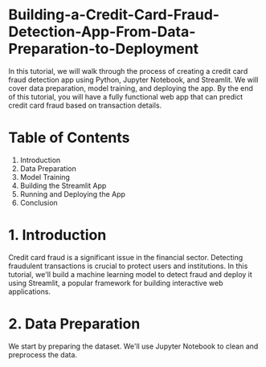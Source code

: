 # Building-a-Credit-Card-Fraud-Detection-App-From-Data-Preparation-to-Deployment
In this tutorial, we will walk through the process of creating a credit card fraud detection app using Python, Jupyter Notebook, and Streamlit. We will cover data preparation, model training, and deploying the app. By the end of this tutorial, you will have a fully functional web app that can predict credit card fraud based on transaction details.

# Table of Contents
1. Introduction
2. Data Preparation
3. Model Training
4. Building the Streamlit App
5. Running and Deploying the App
6. Conclusion

# 1. Introduction
Credit card fraud is a significant issue in the financial sector. Detecting fraudulent transactions is crucial to protect users and institutions. In this tutorial, we'll build a machine learning model to detect fraud and deploy it using Streamlit, a popular framework for building interactive web applications.

# 2. Data Preparation
We start by preparing the dataset. We'll use Jupyter Notebook to clean and preprocess the data.
